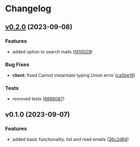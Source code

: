# Changelog

## [v0.2.0](https://github.com/pruizlezcano/gmail-tui/compare/v0.2.0...v0.1.0) (2023-09-08)

### Features

- added option to search mails ([f410029](https://github.com/pruizlezcano/gmail-tui/commit/f41002926ac9dafcc5f0e175d5a68373c198f29b))

### Bug Fixes

- **client:** fixed Cannot instantiate typing.Union error ([ca5be19](https://github.com/pruizlezcano/gmail-tui/commit/ca5be19d0b44108042d91f7aeebac08f85cf6dea))

### Tests

- removed tests ([8666087](https://github.com/pruizlezcano/gmail-tui/commit/8666087ceb4b09ebe7b44f34ca6e8d726974640b))

## v0.1.0 (2023-09-07)

### Features

- added basic functionality. list and read emails ([36c2d84](https://github.com/pruizlezcano/gmail-tui/commit/36c2d84cf7f44de4e13d0ed9897cedfdcf2ed335))
